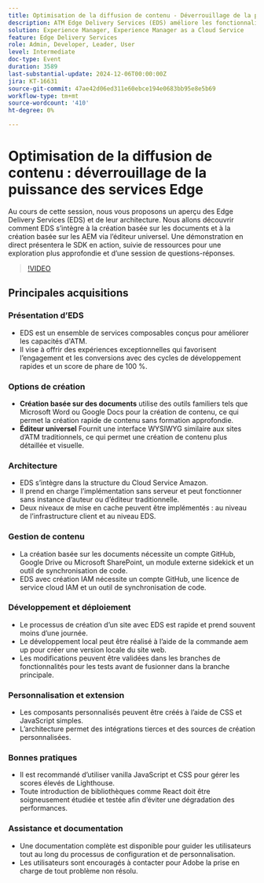 ```yaml
---
title: Optimisation de la diffusion de contenu - Déverrouillage de la puissance des services Edge
description: ATM Edge Delivery Services (EDS) améliore les fonctionnalités d’ATM avec des services composables, des cycles de développement rapides et de hauts scores Lighthouse, en prenant en charge la création basée sur les documents et WYSIWYG, l’architecture sans serveur, la création rapide de sites et des options de personnalisation étendues.
solution: Experience Manager, Experience Manager as a Cloud Service
feature: Edge Delivery Services
role: Admin, Developer, Leader, User
level: Intermediate
doc-type: Event
duration: 3589
last-substantial-update: 2024-12-06T00:00:00Z
jira: KT-16631
source-git-commit: 47ae42d06ed311e60ebce194e0683bb95e8e5b69
workflow-type: tm+mt
source-wordcount: '410'
ht-degree: 0%

---
```



# Optimisation de la diffusion de contenu : déverrouillage de la puissance des services Edge

Au cours de cette session, nous vous proposons un aperçu des Edge Delivery Services (EDS) et de leur architecture. Nous allons découvrir comment EDS s’intègre à la création basée sur les documents et à la création basée sur les AEM via l’éditeur universel. Une démonstration en direct présentera le SDK en action, suivie de ressources pour une exploration plus approfondie et d’une session de questions-réponses.

>[!VIDEO](https://video.tv.adobe.com/v/3440938/?learn=on&enablevpops)

## Principales acquisitions

### Présentation d’EDS

* EDS est un ensemble de services composables conçus pour améliorer les capacités d&#39;ATM. &#x200B;
* Il vise à offrir des expériences exceptionnelles qui favorisent l’engagement et les conversions avec des cycles de développement rapides et un score de phare de 100 %. &#x200B;

### Options de création

* **Création basée sur des documents** utilise des outils familiers tels que Microsoft Word ou Google Docs pour la création de contenu, ce qui permet la création rapide de contenu sans formation approfondie. &#x200B;
* **Éditeur universel** Fournit une interface WYSIWYG similaire aux sites d’ATM traditionnels, ce qui permet une création de contenu plus détaillée et visuelle. &#x200B;

### Architecture

* EDS s’intègre dans la structure du Cloud Service Amazon. &#x200B;
* Il prend en charge l’implémentation sans serveur et peut fonctionner sans instance d’auteur ou d’éditeur traditionnelle. &#x200B;
* Deux niveaux de mise en cache peuvent être implémentés : au niveau de l’infrastructure client et au niveau EDS. &#x200B;

### Gestion de contenu

* La création basée sur les documents nécessite un compte GitHub, Google Drive ou Microsoft SharePoint, un module externe sidekick et un outil de synchronisation de code. &#x200B;
* EDS avec création IAM nécessite un compte GitHub, une licence de service cloud IAM et un outil de synchronisation de code.

### Développement et déploiement

* Le processus de création d’un site avec EDS est rapide et prend souvent moins d’une journée. &#x200B;
* Le développement local peut être réalisé à l’aide de la commande aem up pour créer une version locale du site web.
* Les modifications peuvent être validées dans les branches de fonctionnalités pour les tests avant de fusionner dans la branche principale. &#x200B;

### Personnalisation et extension

* Les composants personnalisés peuvent être créés à l’aide de CSS et JavaScript simples. &#x200B;
* L’architecture permet des intégrations tierces et des sources de création personnalisées.

### Bonnes pratiques

* Il est recommandé d’utiliser vanilla JavaScript et CSS pour gérer les scores élevés de Lighthouse.
* Toute introduction de bibliothèques comme React doit être soigneusement étudiée et testée afin d’éviter une dégradation des performances.

### Assistance et documentation

* Une documentation complète est disponible pour guider les utilisateurs tout au long du processus de configuration et de personnalisation. &#x200B;
* Les utilisateurs sont encouragés à contacter pour Adobe la prise en charge de tout problème non résolu. &#x200B;